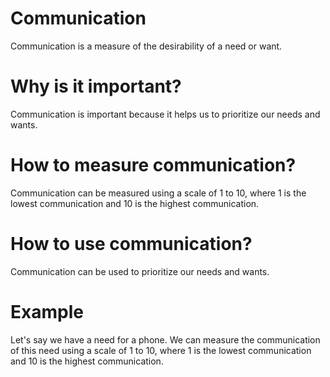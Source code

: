 # Communication

Communication is a measure of the desirability of a need or want.

# Why is it important?

Communication is important because it helps us to prioritize our needs and wants.

# How to measure communication?

Communication can be measured using a scale of 1 to 10, where 1 is the lowest communication and 10 is the highest communication.

# How to use communication?

Communication can be used to prioritize our needs and wants.

# Example

Let's say we have a need for a phone. We can measure the communication of this need using a scale of 1 to 10, where 1 is the lowest communication and 10 is the highest communication.

